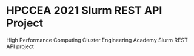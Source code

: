 # HPCCEA 2021 Slurm REST API Project
High Performance Computing Cluster Engineering Academy Slurm REST API project
